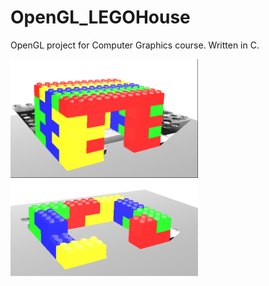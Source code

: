 # OpenGL_LEGOHouse
OpenGL project for Computer Graphics course. 
Written in C. 

<img src="https://github.com/15aber/OpenGL_LEGOHouse/blob/master/ProjectImg.png" width="300">

<img src="https://github.com/15aber/OpenGL_LEGOHouse/blob/master/ProjectImg2.png" width="300">
